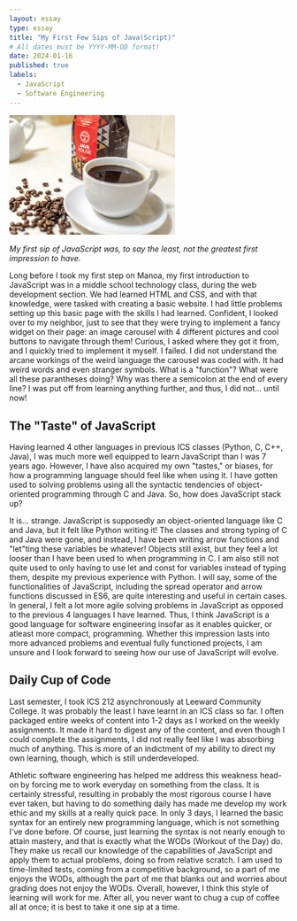 ```yaml
---
layout: essay
type: essay
title: "My First Few Sips of Java(Script)"
# All dates must be YYYY-MM-DD format!
date: 2024-01-16
published: true
labels:
  - JavaScript
  - Software Engineering
---
```


<img width="300px" class="rounded float-start pe-4" src="../img/sips-of-java.jpg">

*My first sip of JavaScript was, to say the least, not the greatest first impression to have.*

Long before I took my first step on Manoa, my first introduction to JavaScript was in a middle school technology class, during the web development section. We had learned HTML and CSS, and with that knowledge, were tasked with creating a basic website. I had little problems setting up this basic page with the skills I had learned. Confident, I looked over to my neighbor, just to see that they were trying to implement a fancy widget on their page: an image carousel with 4 different pictures and cool buttons to navigate through them! Curious, I asked where they got it from, and I quickly tried to implement it myself. I failed. I did not understand the arcane workings of the weird language the carousel was coded with. It had weird words and even stranger symbols. What is a "function"? What were all these parantheses doing? Why was there a semicolon at the end of every line? I was put off from learning anything further, and thus, I did not... until now!

## The "Taste" of JavaScript

Having learned 4 other languages in previous ICS classes (Python, C, C++, Java), I was much more well equipped to learn JavaScript than I was 7 years ago. However, I have also acquired my own "tastes," or biases, for how a programming language should feel like when using it. I have gotten used to solving problems using all the syntactic tendencies of object-oriented programming through C and Java. So, how does JavaScript stack up? 

It is... strange. JavaScript is supposedly an object-oriented language like C and Java, but it felt like Python writing it! The classes and strong typing of C and Java were gone, and instead, I have been writing arrow functions and "let"ting these variables be whatever! Objects still exist, but they feel a lot looser than I have been used to when programming in C. I am also still not quite used to only having to use let and const for variables instead of typing them, despite my previous experience with Python. I will say, some of the functionalities of JavaScript, including the spread operator and arrow functions discussed in ES6, are quite interesting and useful in certain cases. In general, I felt a lot more agile solving problems in JavaScript as opposed to the previous 4 languages I have learned. Thus, I think JavaScript is a good language for software engineering insofar as it enables quicker, or atleast more compact, programming. Whether this impression lasts into more advanced problems and eventual fully functioned projects, I am unsure and I look forward to seeing how our use of JavaScript will evolve.
 
## Daily Cup of Code

Last semester, I took ICS 212 asynchronously at Leeward Community College. It was probably the least I have learnt in an ICS class so far. I often packaged entire weeks of content into 1-2 days as I worked on the weekly assignments. It made it hard to digest any of the content, and even though I could complete the assignments, I did not really feel like I was absorbing much of anything. This is more of an indictment of my ability to direct my own learning, though, which is still underdeveloped. 

Athletic software engineering has helped me address this weakness head-on by forcing me to work everyday on something from the class. It is certainly stressful, resulting in probably the most rigorous course I have ever taken, but having to do something daily has made me develop my work ethic and my skills at a really quick pace. In only 3 days, I learned the basic syntax for an entirely new programming language, which is not something I've done before. Of course, just learning the syntax is not nearly enough to attain mastery, and that is exactly what the WODs (Workout of the Day) do. They make us recall our knowledge of the capabilities of JavaScript and apply them to actual problems, doing so from relative scratch. I am used to time-limited tests, coming from a competitive background, so a part of me enjoys the WODs, although the part of me that blanks out and worries about grading does not enjoy the WODs. Overall, however, I think this style of learning will work for me. After all, you never want to chug a cup of coffee all at once; it is best to take it one sip at a time.

